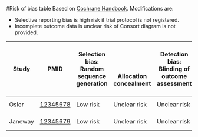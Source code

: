#Risk of bias table
Based on [Cochrane Handbook](http://handbook.cochrane.org/chapter_8/table_8_7_a_possible_approach_for_summary_assessments_of_the.htm). Modifications are:
* Selective reporting bias is high risk if trial protocol is not registered.
* Incomplete outcome data is unclear risk of Consort diagram is not provided.


|  Study        |  PMID | Selection bias:<br/>Random sequence generation| <br/><br/><br/>Allocation concealment|Detection bias:<br/>Blinding of outcome assessment|Attrition bias:<br/>Incomplete outcome data<br/>|Reporting bias:<br/>Selective reporting<br/><br/>|Other biases:<br/>E.g. imbalanced compliance , co-interventions, or other|
| ------------- |--------------------------------------|---------|------------|--------------|------------|----------|----------|
| Osler         |[12345678](http://pubmed.gov/12345678)|Low risk |Unclear risk |Unclear risk |Unclear risk |High risk |High risk|
| Janeway       |[12345679](http://pubmed.gov/12345679)|Low risk |Unclear risk |Unclear risk |Unclear risk |High risk |High risk|


